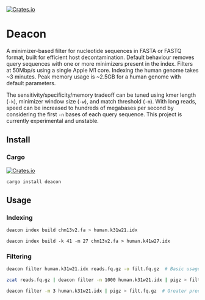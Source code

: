 [![Crates.io](https://img.shields.io/crates/v/deacon.svg)](https://crates.io/crates/deacon)

# Deacon

A minimizer-based filter for nucleotide sequences in FASTA or FASTQ format, built for efficient host decontamination. Default behaviour removes query sequences with one or more minimizers present in the index. Filters at 50Mbp/s using a single Apple M1 core. Indexing the human genome takes ~3 minutes. Peak memory usage is ~2.5GB for a human genome with default parameters.

The sensitivity/specificity/memory tradeoff can be tuned using kmer length (`-k`), minimizer window size (`-w`), and match threshold (`-m`). With long reads, speed can be increased to hundreds of megabases per second by considering the first `-n` bases of each query sequence. This project is currently experimental and unstable.



## Install

### Cargo
[![Crates.io](https://img.shields.io/crates/v/deacon.svg)](https://crates.io/crates/deacon)


```
cargo install deacon
```



## Usage

### Indexing

```bash
deacon index build chm13v2.fa > human.k31w21.idx
```

```
deacon index build -k 41 -m 27 chm13v2.fa > human.k41w27.idx
```



### Filtering

``` bash
deacon filter human.k31w21.idx reads.fq.gz -o filt.fq.gz  # Basic usage
```

```bash
zcat reads.fq.gz | deacon filter -n 1000 human.k31w21.idx | pigz > filt.fq.gz  # Fast
```

```bash
deacon filter -m 3 human.k31w21.idx | pigz > filt.fq.gz  # Greater precision with -m 3
```
